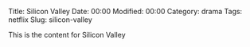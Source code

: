 Title: Silicon Valley
Date:  00:00
Modified:  00:00
Category: drama
Tags: netflix
Slug: silicon-valley

This is the content for Silicon Valley